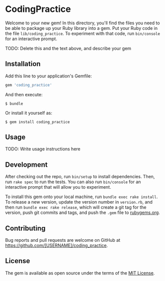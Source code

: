 # CodingPractice

Welcome to your new gem! In this directory, you'll find the files you need to be able to package up your Ruby library into a gem. Put your Ruby code in the file `lib/coding_practice`. To experiment with that code, run `bin/console` for an interactive prompt.

TODO: Delete this and the text above, and describe your gem

## Installation

Add this line to your application's Gemfile:

```ruby
gem 'coding_practice'
```

And then execute:

    $ bundle

Or install it yourself as:

    $ gem install coding_practice

## Usage

TODO: Write usage instructions here

## Development

After checking out the repo, run `bin/setup` to install dependencies. Then, run `rake spec` to run the tests. You can also run `bin/console` for an interactive prompt that will allow you to experiment.

To install this gem onto your local machine, run `bundle exec rake install`. To release a new version, update the version number in `version.rb`, and then run `bundle exec rake release`, which will create a git tag for the version, push git commits and tags, and push the `.gem` file to [rubygems.org](https://rubygems.org).

## Contributing

Bug reports and pull requests are welcome on GitHub at https://github.com/[USERNAME]/coding_practice.


## License

The gem is available as open source under the terms of the [MIT License](http://opensource.org/licenses/MIT).

